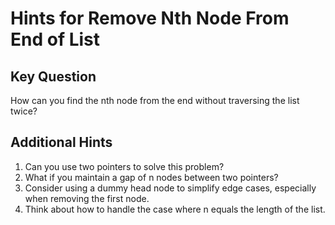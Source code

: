 # Hints for Remove Nth Node From End of List

## Key Question

How can you find the nth node from the end without traversing the list twice?

## Additional Hints

1. Can you use two pointers to solve this problem?
2. What if you maintain a gap of n nodes between two pointers?
3. Consider using a dummy head node to simplify edge cases, especially when removing the first node.
4. Think about how to handle the case where n equals the length of the list.
